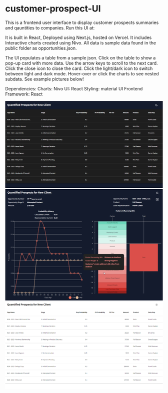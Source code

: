 # customer-prospect-UI
This is a frontend user interface to display customer prospects summaries and qauntities to companies.
Run this UI at: 

It is built in React, Deployed using Next.js, hosted on Vercel.
It includes Interactive charts created using Nivo.
All data is sample data found in the public folder as opportunities.json.

The UI populates a table from a sample json.
Click on the table to show a pop-up card with more data.
Use the arrow keys to scroll to the next card.
Click the close icon to close the card.
Click the light/dark icon to switch between light and dark mode.
Hover-over or click the charts to see nested subdata.
See example pictures below!

Dependencies:
Charts: Nivo
UI: React
Styling: material UI
Frontend Framework: React


![alt text](https://github.com/RamonJOrtega/customer-prospect-UI/blob/main/public/prospectTablePic.png)
![alt text](https://github.com/RamonJOrtega/customer-prospect-UI/blob/main/public/prospectCardPic.png)
![alt text](https://github.com/RamonJOrtega/customer-prospect-UI/blob/main/public/prospectTablePicLight.png)

